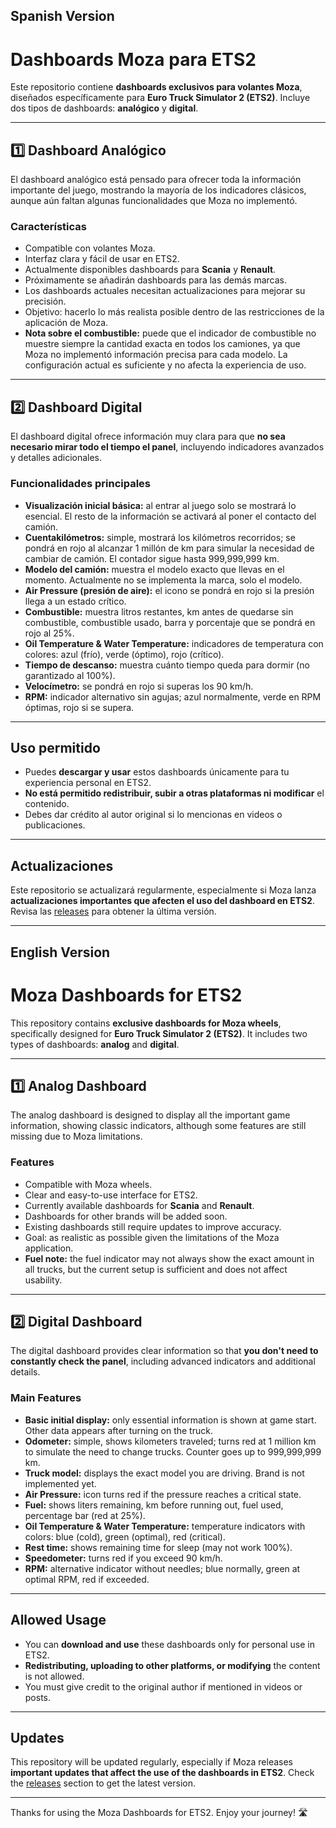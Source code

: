 ## Spanish Version

# Dashboards Moza para ETS2

Este repositorio contiene **dashboards exclusivos para volantes Moza**, diseñados específicamente para **Euro Truck Simulator 2 (ETS2)**. Incluye dos tipos de dashboards: **analógico** y **digital**.

---

## 1️⃣ Dashboard Analógico

El dashboard analógico está pensado para ofrecer toda la información importante del juego, mostrando la mayoría de los indicadores clásicos, aunque aún faltan algunas funcionalidades que Moza no implementó.  

### Características
- Compatible con volantes Moza.  
- Interfaz clara y fácil de usar en ETS2.  
- Actualmente disponibles dashboards para **Scania** y **Renault**.  
- Próximamente se añadirán dashboards para las demás marcas.  
- Los dashboards actuales necesitan actualizaciones para mejorar su precisión.  
- Objetivo: hacerlo lo más realista posible dentro de las restricciones de la aplicación de Moza.  
- **Nota sobre el combustible:** puede que el indicador de combustible no muestre siempre la cantidad exacta en todos los camiones, ya que Moza no implementó información precisa para cada modelo. La configuración actual es suficiente y no afecta la experiencia de uso.

---

## 2️⃣ Dashboard Digital

El dashboard digital ofrece información muy clara para que **no sea necesario mirar todo el tiempo el panel**, incluyendo indicadores avanzados y detalles adicionales.  

### Funcionalidades principales
- **Visualización inicial básica:** al entrar al juego solo se mostrará lo esencial. El resto de la información se activará al poner el contacto del camión.  
- **Cuentakilómetros:** simple, mostrará los kilómetros recorridos; se pondrá en rojo al alcanzar 1 millón de km para simular la necesidad de cambiar de camión. El contador sigue hasta 999,999,999 km.  
- **Modelo del camión:** muestra el modelo exacto que llevas en el momento. Actualmente no se implementa la marca, solo el modelo.  
- **Air Pressure (presión de aire):** el icono se pondrá en rojo si la presión llega a un estado crítico.  
- **Combustible:** muestra litros restantes, km antes de quedarse sin combustible, combustible usado, barra y porcentaje que se pondrá en rojo al 25%.  
- **Oil Temperature & Water Temperature:** indicadores de temperatura con colores: azul (frío), verde (óptimo), rojo (crítico).  
- **Tiempo de descanso:** muestra cuánto tiempo queda para dormir (no garantizado al 100%).  
- **Velocímetro:** se pondrá en rojo si superas los 90 km/h.  
- **RPM:** indicador alternativo sin agujas; azul normalmente, verde en RPM óptimas, rojo si se supera.

---

## Uso permitido
- Puedes **descargar y usar** estos dashboards únicamente para tu experiencia personal en ETS2.  
- **No está permitido redistribuir, subir a otras plataformas ni modificar** el contenido.  
- Debes dar crédito al autor original si lo mencionas en videos o publicaciones.

---

## Actualizaciones
Este repositorio se actualizará regularmente, especialmente si Moza lanza **actualizaciones importantes que afecten el uso del dashboard en ETS2**. Revisa las [releases](#) para obtener la última versión.

---

## English Version

# Moza Dashboards for ETS2

This repository contains **exclusive dashboards for Moza wheels**, specifically designed for **Euro Truck Simulator 2 (ETS2)**. It includes two types of dashboards: **analog** and **digital**.

---

## 1️⃣ Analog Dashboard

The analog dashboard is designed to display all the important game information, showing classic indicators, although some features are still missing due to Moza limitations.  

### Features
- Compatible with Moza wheels.  
- Clear and easy-to-use interface for ETS2.  
- Currently available dashboards for **Scania** and **Renault**.  
- Dashboards for other brands will be added soon.  
- Existing dashboards still require updates to improve accuracy.  
- Goal: as realistic as possible given the limitations of the Moza application.  
- **Fuel note:** the fuel indicator may not always show the exact amount in all trucks, but the current setup is sufficient and does not affect usability.

---

## 2️⃣ Digital Dashboard

The digital dashboard provides clear information so that **you don't need to constantly check the panel**, including advanced indicators and additional details.  

### Main Features
- **Basic initial display:** only essential information is shown at game start. Other data appears after turning on the truck.  
- **Odometer:** simple, shows kilometers traveled; turns red at 1 million km to simulate the need to change trucks. Counter goes up to 999,999,999 km.  
- **Truck model:** displays the exact model you are driving. Brand is not implemented yet.  
- **Air Pressure:** icon turns red if the pressure reaches a critical state.  
- **Fuel:** shows liters remaining, km before running out, fuel used, percentage bar (red at 25%).  
- **Oil Temperature & Water Temperature:** temperature indicators with colors: blue (cold), green (optimal), red (critical).  
- **Rest time:** shows remaining time for sleep (may not work 100%).  
- **Speedometer:** turns red if you exceed 90 km/h.  
- **RPM:** alternative indicator without needles; blue normally, green at optimal RPM, red if exceeded.

---

## Allowed Usage
- You can **download and use** these dashboards only for personal use in ETS2.  
- **Redistributing, uploading to other platforms, or modifying** the content is not allowed.  
- You must give credit to the original author if mentioned in videos or posts.

---

## Updates
This repository will be updated regularly, especially if Moza releases **important updates that affect the use of the dashboards in ETS2**. Check the [releases](#) section to get the latest version.

---

Thanks for using the Moza Dashboards for ETS2. Enjoy your journey! 🛣️
